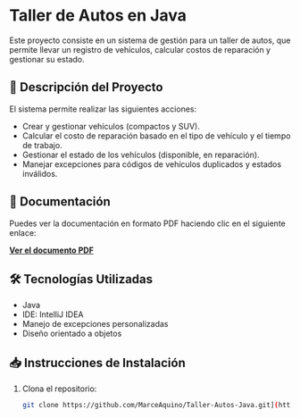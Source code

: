 # Taller de Autos en Java

Este proyecto consiste en un sistema de gestión para un taller de autos, que permite llevar un registro de vehículos, calcular costos de reparación y gestionar su estado.

## 🚗 Descripción del Proyecto

El sistema permite realizar las siguientes acciones:
- Crear y gestionar vehículos (compactos y SUV).
- Calcular el costo de reparación basado en el tipo de vehículo y el tiempo de trabajo.
- Gestionar el estado de los vehículos (disponible, en reparación).
- Manejar excepciones para códigos de vehículos duplicados y estados inválidos.
  
## 📄 Documentación

Puedes ver la documentación en formato PDF haciendo clic en el siguiente enlace:

[**Ver el documento PDF**](https://github.com/MarceAquino/Modelo-de-Parcial-3-/blob/main/src/docs/Tercer%20Modelo%20de%20Parcial.pdf)

## 🛠️ Tecnologías Utilizadas

- Java
- IDE: IntelliJ IDEA
- Manejo de excepciones personalizadas
- Diseño orientado a objetos

## 📥 Instrucciones de Instalación

1. Clona el repositorio:
   ```bash
   git clone https://github.com/MarceAquino/Taller-Autos-Java.git](https://github.com/MarceAquino/Modelo-de-Parcial-3-.git
